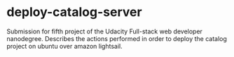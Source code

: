 # deploy-catalog-server
Submission for fifth project of the Udacity Full-stack web developer nanodegree. Describes the actions performed in order to deploy the catalog project on ubuntu over amazon lightsail.
